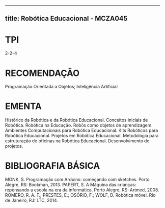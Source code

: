 
---
title: Robótica Educacional - MCZA045 
---

# TPI

2-2-4

# RECOMENDAÇÃO

Programação Orientada a Objetos; Inteligência Artificial

# EMENTA

Histórico da Robótica e da Robótica Educacional. Conceitos iniciais de Robótica. Robótica na Educação. Robôs como objetos de aprendizagem. Ambientes Computacionais para Robótica Educacional. Kits Robóticos para Robótica Educacional. Projetos em Robótica Educacional. Metodologia para estruturação de oficinas na Robótica Educacional. Desenvolvimento de projetos.

# BIBLIOGRAFIA BÁSICA

MONK, S. Programação com Arduino: começando com sketches. Porto Alegre, RS: Bookman, 2013.
PAPERT, S. A Máquina das crianças: repensando a escola na era da informática. Porto Alegre, RS: Artmed, 2008.
ROMERO, R. A. F.; PRESTES, E.; OSÓRIO, F.; WOLF, D. Robótica móvel. Rio de Janeiro, RJ: LTC, 2014.
        
